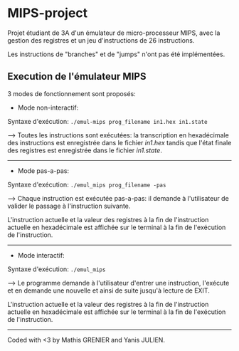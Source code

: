 # MIPS-project

Projet étudiant de 3A d'un émulateur de micro-processeur MIPS, avec la gestion des registres et un jeu d'instructions de 26 instructions.

Les instructions de "branches" et de "jumps" n'ont pas été implémentées.

## Execution de l'émulateur MIPS
3 modes de fonctionnement sont proposés:

* Mode non-interactif:

Syntaxe d'exécution: `./emul-mips prog_filename in1.hex in1.state`


--> Toutes les instructions sont exécutées: la transcription en hexadécimale des instructions est enregistrée dans le fichier *in1.hex* tandis que l'état finale des registres est enregistrée dans le fichier *in1.state*.

---

* Mode pas-a-pas:

Syntaxe d'exécution: `./emul_mips prog_filename -pas`

--> Chaque instruction est exécutée pas-a-pas: il demande à l'utilisateur de valider le passage à l'instruction suivante.


L'instruction actuelle et la valeur des registres à la fin de l'instruction actuelle en hexadécimale est affichée sur le terminal à la fin de l'exécution de l'instruction.

---

* Mode interactif:

Syntaxe d'exécution: `./emul_mips `

--> Le programme demande à l'utilisateur d'entrer une instruction, l'exécute et en demande une nouvelle et ainsi de suite jusqu'à lecture de EXIT.


 L'instruction actuelle et la valeur des registres à la fin de l'instruction actuelle en hexadécimale est affichée sur le terminal à la fin de l'exécution de l'instruction.

---

Coded with <3 by Mathis GRENIER and Yanis JULIEN.
